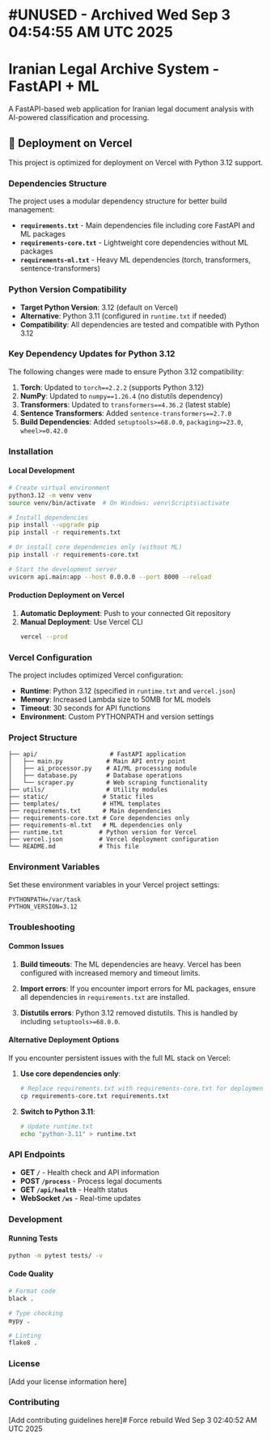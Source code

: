 # #UNUSED - Archived Wed Sep  3 04:54:55 AM UTC 2025
# Iranian Legal Archive System - FastAPI + ML

A FastAPI-based web application for Iranian legal document analysis with AI-powered classification and processing.

## 🚀 Deployment on Vercel

This project is optimized for deployment on Vercel with Python 3.12 support.

### Dependencies Structure

The project uses a modular dependency structure for better build management:

- **`requirements.txt`** - Main dependencies file including core FastAPI and ML packages
- **`requirements-core.txt`** - Lightweight core dependencies without ML packages
- **`requirements-ml.txt`** - Heavy ML dependencies (torch, transformers, sentence-transformers)

### Python Version Compatibility

- **Target Python Version**: 3.12 (default on Vercel)
- **Alternative**: Python 3.11 (configured in `runtime.txt` if needed)
- **Compatibility**: All dependencies are tested and compatible with Python 3.12

### Key Dependency Updates for Python 3.12

The following changes were made to ensure Python 3.12 compatibility:

1. **Torch**: Updated to `torch==2.2.2` (supports Python 3.12)
2. **NumPy**: Updated to `numpy==1.26.4` (no distutils dependency)
3. **Transformers**: Updated to `transformers==4.36.2` (latest stable)
4. **Sentence Transformers**: Added `sentence-transformers==2.7.0`
5. **Build Dependencies**: Added `setuptools>=68.0.0`, `packaging>=23.0`, `wheel>=0.42.0`

### Installation

#### Local Development

```bash
# Create virtual environment
python3.12 -m venv venv
source venv/bin/activate  # On Windows: venv\Scripts\activate

# Install dependencies
pip install --upgrade pip
pip install -r requirements.txt

# Or install core dependencies only (without ML)
pip install -r requirements-core.txt

# Start the development server
uvicorn api.main:app --host 0.0.0.0 --port 8000 --reload
```

#### Production Deployment on Vercel

1. **Automatic Deployment**: Push to your connected Git repository
2. **Manual Deployment**: Use Vercel CLI
   ```bash
   vercel --prod
   ```

### Vercel Configuration

The project includes optimized Vercel configuration:

- **Runtime**: Python 3.12 (specified in `runtime.txt` and `vercel.json`)
- **Memory**: Increased Lambda size to 50MB for ML models
- **Timeout**: 30 seconds for API functions
- **Environment**: Custom PYTHONPATH and version settings

### Project Structure

```
├── api/                    # FastAPI application
│   ├── main.py            # Main API entry point
│   ├── ai_processor.py    # AI/ML processing module
│   ├── database.py        # Database operations
│   └── scraper.py         # Web scraping functionality
├── utils/                 # Utility modules
├── static/               # Static files
├── templates/            # HTML templates
├── requirements.txt      # Main dependencies
├── requirements-core.txt # Core dependencies only
├── requirements-ml.txt   # ML dependencies only
├── runtime.txt          # Python version for Vercel
├── vercel.json          # Vercel deployment configuration
└── README.md            # This file
```

### Environment Variables

Set these environment variables in your Vercel project settings:

```
PYTHONPATH=/var/task
PYTHON_VERSION=3.12
```

### Troubleshooting

#### Common Issues

1. **Build timeouts**: The ML dependencies are heavy. Vercel has been configured with increased memory and timeout limits.

2. **Import errors**: If you encounter import errors for ML packages, ensure all dependencies in `requirements.txt` are installed.

3. **Distutils errors**: Python 3.12 removed distutils. This is handled by including `setuptools>=68.0.0`.

#### Alternative Deployment Options

If you encounter persistent issues with the full ML stack on Vercel:

1. **Use core dependencies only**:
   ```bash
   # Replace requirements.txt with requirements-core.txt for deployment
   cp requirements-core.txt requirements.txt
   ```

2. **Switch to Python 3.11**:
   ```bash
   # Update runtime.txt
   echo "python-3.11" > runtime.txt
   ```

### API Endpoints

- **GET `/`** - Health check and API information
- **POST `/process`** - Process legal documents
- **GET `/api/health`** - Health status
- **WebSocket `/ws`** - Real-time updates

### Development

#### Running Tests

```bash
python -m pytest tests/ -v
```

#### Code Quality

```bash
# Format code
black .

# Type checking
mypy .

# Linting
flake8 .
```

### License

[Add your license information here]

### Contributing

[Add contributing guidelines here]# Force rebuild Wed Sep  3 02:40:52 AM UTC 2025
